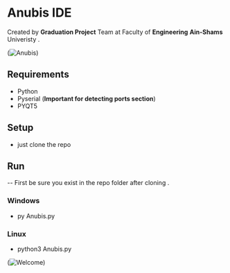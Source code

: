 # Anubis IDE
Created by **Graduation Project** Team at Faculty of **Engineering** **Ain-Shams** Univeristy .  

(![Anubis](https://www13.0zz0.com/2020/07/22/02/845694578.png))

## Requirements 
- Python
- Pyserial (**Important for detecting ports section**)
- PYQT5
## Setup
- just clone the repo 

## Run
-- First be sure you exist in the repo folder after cloning .

### Windows
- py Anubis.py

### Linux
- python3 Anubis.py

(![Welcome](https://www4.0zz0.com/2020/07/22/02/133570716.png))
